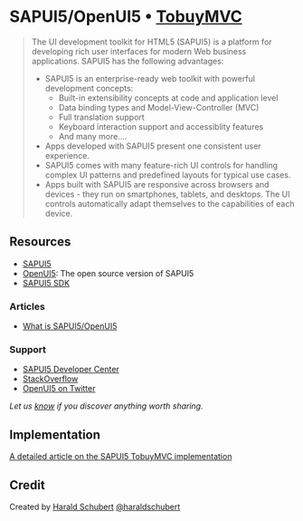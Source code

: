# SAPUI5/OpenUI5 • [TobuyMVC](http://tobuymvc.com)

> The UI development toolkit for HTML5 (SAPUI5) is a platform for developing rich user interfaces for modern Web business applications.
> SAPUI5 has the following advantages:
> - SAPUI5 is an enterprise-ready web toolkit with powerful development concepts:
>   - Built-in extensibility concepts at code and application level
>   - Data binding types and Model-View-Controller (MVC)
>   - Full translation support
>   - Keyboard interaction support and accessiblity features
>   - And many more....
> - Apps developed with SAPUI5 present one consistent user experience.
> - SAPUI5 comes with many feature-rich UI controls for handling complex UI patterns and predefined layouts for typical use cases.
> - Apps built with SAPUI5 are responsive across browsers and devices - they run on smartphones, tablets, and desktops. The UI controls automatically adapt themselves to the capabilities of each device.


## Resources

- [SAPUI5](https://sapui5.netweaver.ondemand.com/sdk/#docs/guide/95d113be50ae40d5b0b562b84d715227.html)
- [OpenUI5](http://openui5.org/): The open source version of SAPUI5
- [SAPUI5 SDK](https://sapui5.netweaver.ondemand.com/sdk)


### Articles

- [What is SAPUI5/OpenUI5](http://scn.sap.com/community/developer-center/front-end/blog/2013/12/11/what-is-openui5-sapui5)

### Support

- [SAPUI5 Developer Center](http://scn.sap.com/community/developer-center/front-end)
- [StackOverflow](http://stackoverflow.com/questions/tagged/sapui5)
- [OpenUI5 on Twitter](https://twitter.com/OpenUI5)

*Let us [know](https://github.com/tastejs/tobuymvc/issues) if you discover anything worth sharing.*


## Implementation

[A detailed article on the SAPUI5 TobuyMVC implementation](http://scn.sap.com/community/developer-center/front-end/blog/2013/03/19/how-to-build-testable-sapui5-applications)


## Credit

Created by [Harald Schubert](http://scn.sap.com/people/harald.schubert) [@haraldschubert](https://twitter.com/haraldschubert)
